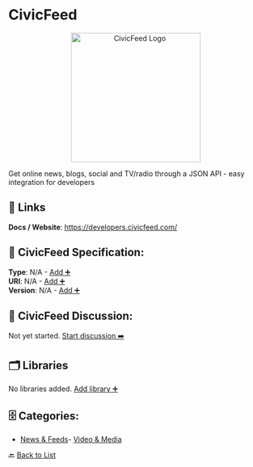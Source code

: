 # CivicFeed
<p align="center">
    <img width="256" src="https://raw.githubusercontent.com/apis-list/apis-list/main/apis/civicfeed/logo_256x256.png" alt="CivicFeed Logo"/>
</p>
Get online news, blogs, social and TV/radio through a JSON API - easy integration for developers

##  🔗 Links
**Docs / Website**: https://developers.civicfeed.com/

## 🧬 CivicFeed Specification:
**Type**: N/A - [Add ➕](https://github.com/apis-list/apis-list/edit/main/apis.yaml#L3222)  
**URI**: N/A - [Add ➕](https://github.com/apis-list/apis-list/edit/main/apis.yaml#L3222)  
**Version**: N/A - [Add ➕](https://github.com/apis-list/apis-list/edit/main/apis.yaml#L3222)

## 💬 CivicFeed Discussion:
Not yet started. [Start discussion ➡️](https://github.com/apis-list/apis-list/discussions/new)

## 🗂️ Libraries

No libraries added. [Add library ➕](https://github.com/apis-list/apis-list/edit/main/apis.yaml#L3222)    


## 🗄️ Categories:
- [News & Feeds](https://github.com/apis-list/apis-list#news--feeds-)- [Video & Media](https://github.com/apis-list/apis-list#video--media-)

🔙  [Back to List](https://github.com/apis-list/apis-list)
